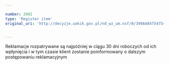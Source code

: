 ```yaml
---

number: 2602
type: 'Register item'
original_uri: 'http://decyzje.uokik.gov.pl/nd_wz_um.nsf/0/399A484754754AB3C12579260033586F?OpenDocument'


---
```


Reklamacje rozpatrywane są najpóźniej w ciągu 30 dni roboczych od ich wpłynięcia i w tym czasie klient zostanie poinformowany o dalszym postępowaniu reklamacyjnym
